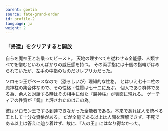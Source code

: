 ```yaml
---
parent: goetia
source: fate-grand-order
id: profile-2
language: ja
weight: 2
---
```


### 「帰還」をクリアすると開放

自らを魔神王と名乗ったビースト。
天地の理すべてを従わせる全能感、人類すべてを憎むといわんばかりの威圧感を持つ。
その両手指には十個の指輪がはめられていたが、左手の中指のものだけレプリカだった。

ソロモン王がベースなので（恐ろしいが）理知的な性格。
とはいえ七十二柱の魔神柱の集合体なので、その性格・性質は七十二に及ぶ。
個人であり群体である為、余人と対話する時はその相手に似た『魔神柱』が表面に現れる。
ゲーティアの性質が『鏡』と評されたのはこの為。

彼はソロモン王ですら到達できなかった全能者である。本来であれば人を統べる王として十分な資格がある。
だが全能である以上は人間を理解できず、不死である以上は答えに辿り着けず、故に、『人の王』にはなり得なかった。
